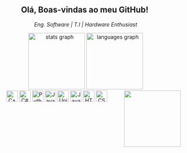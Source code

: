 <h2 style="text-align: center;">Olá, Boas-vindas ao meu GitHub! ‍️</h2>
<p style="text-align: center;"><em>Eng. Software | T.I | Hardware Enthusiast </em></p>

<div style="text-align: center;">
  <img src="https://github-readme-stats.vercel.app/api?username=luizhc06&hide_title=false&hide_rank=false&show_icons=true&include_all_commits=true&count_private=true&disable_animations=false&theme=dracula&locale=en&hide_border=false" height="150" alt="stats graph" />
  <img src="https://github-readme-stats.vercel.app/api/top-langs?username=luizhc06&locale=en&hide_title=false&layout=compact&card_width=320&langs_count=5&theme=dracula&hide_border=false" height="150" alt="languages graph" />
</div>

<img align="right" height="150" src="https://media1.tenor.com/m/GOabrbLMl4AAAAAd/plink-cat-plink.gif"  />

<div style="text-align: center;">
  <img src="https://cdn.jsdelivr.net/gh/devicons/devicon@latest/icons/cplusplus/cplusplus-original.svg" height="30" alt="C++ logo" />
  <img src="https://cdn.jsdelivr.net/gh/devicons/devicon/icons/csharp/csharp-original.svg" height="30" alt="C#" logo />
  <img src="https://cdn.jsdelivr.net/gh/devicons/devicon@latest/icons/python/python-original.svg" height="30" alt="Python logo" />
  <img src="https://cdn.jsdelivr.net/gh/devicons/devicon@latest/icons/java/java-original-wordmark.svg" height="30" alt="Java logo" />
  <img src="https://cdn.jsdelivr.net/gh/devicons/devicon@latest/icons/unity/unity-original.svg" height="30" alt="Unity logo" />
  <img src="https://cdn.jsdelivr.net/gh/devicons/devicon@latest/icons/javascript/javascript-original.svg" height="30" alt="JavaScript logo" />
  <img src="https://cdn.jsdelivr.net/gh/devicons/devicon/icons/html5/html5-original.svg" height="30" alt="HTML5 logo" />
  <img src="https://cdn.jsdelivr.net/gh/devicons/devicon/icons/css3/css3-original.svg" height="30" alt="CSS3 logo" />
</div>


